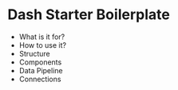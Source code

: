 # Dash Starter Boilerplate

- What is it for?
- How to use it?
- Structure
- Components
- Data Pipeline
- Connections